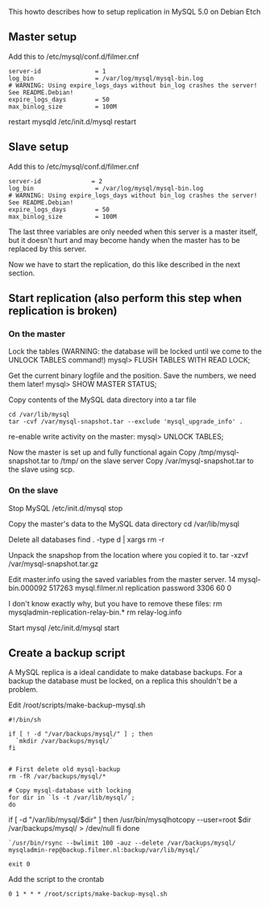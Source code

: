 This howto describes how to setup replication in MySQL 5.0 on Debian Etch

## Master setup

Add this to /etc/mysql/conf.d/filmer.cnf

    server-id               = 1
    log_bin                 = /var/log/mysql/mysql-bin.log
    # WARNING: Using expire_logs_days without bin_log crashes the server! See README.Debian!
    expire_logs_days        = 50
    max_binlog_size         = 100M

restart mysqld
    /etc/init.d/mysql restart

## Slave setup

Add this to /etc/mysql/conf.d/filmer.cnf

    server-id              = 2
    log_bin                 = /var/log/mysql/mysql-bin.log
    # WARNING: Using expire_logs_days without bin_log crashes the server! See README.Debian!
    expire_logs_days        = 50
    max_binlog_size         = 100M

The last three variables are only needed when this server is a master itself, but it doesn't hurt and may become handy when the master has to be replaced by this server.

Now we have to start the replication, do this like described in the next section.

## Start replication (also perform this step when replication is broken)

### On the master

Lock the tables (WARNING: the database will be locked until we come to the UNLOCK TABLES command!)
    mysql> FLUSH TABLES WITH READ LOCK;

Get the current binary logfile and the position. Save the numbers, we need them later!
    mysql> SHOW MASTER STATUS;

Copy contents of the MySQL data directory into a tar file

    cd /var/lib/mysql
    tar -cvf /var/mysql-snapshot.tar --exclude 'mysql_upgrade_info' .

re-enable write activity on the master:
    mysql> UNLOCK TABLES;

Now the master is set up and fully functional again
Copy /tmp/mysql-snapshot.tar to /tmp/ on the slave server
Copy /var/mysql-snapshot.tar to the slave using scp.

### On the slave 

Stop MySQL
    /etc/init.d/mysql stop

Copy the master's data to the MySQL data directory
    cd /var/lib/mysql

Delete all databases
    find . -type d | xargs rm -r

Unpack the snapshop from the location where you copied it to.
    tar -xzvf /var/mysql-snapshot.tar.gz


Edit master.info using the saved variables from the master server.
    14
    mysql-bin.000092
    517263
    mysql.filmer.nl
    replication
    password
    3306
    60
    0

I don't know exactly why, but you have to remove these files:
    rm mysqladmin-replication-relay-bin.*
    rm relay-log.info

Start mysql
    /etc/init.d/mysql start

## Create a backup script 

A MySQL replica is a ideal candidate to make database backups. For a backup the database must be locked, 
on a replica this shouldn't be a problem.

Edit /root/scripts/make-backup-mysql.sh


    #!/bin/sh
    
    if [ ! -d "/var/backups/mysql/" ] ; then
      `mkdir /var/backups/mysql/`
    fi
    
    
    # First delete old mysql-backup
    rm -fR /var/backups/mysql/*
    
    # Copy mysql-database with locking
    for dir in `ls -t /var/lib/mysql/`;
    do
  if [ -d "/var/lib/mysql/$dir" ]
  then
    /usr/bin/mysqlhotcopy --user=root $dir /var/backups/mysql/ > /dev/null
  fi
    done
    
    `/usr/bin/rsync --bwlimit 100 -auz --delete /var/backups/mysql/ mysqladmin-rep@backup.filmer.nl:backup/var/lib/mysql/`
    
    exit 0


Add the script to the crontab

    0 1 * * * /root/scripts/make-backup-mysql.sh
